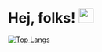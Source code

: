 <h1>
  Hej, folks! 
  <img src="https://media.giphy.com/media/hvRJCLFzcasrR4ia7z/giphy.gif" width="30px"/>
</h1>

[![Top Langs](https://github-readme-stats.vercel.app/api/top-langs/?username=pan-efs&layout=compact&theme=dracula)](https://github.com/anuraghazra/github-readme-stats)
